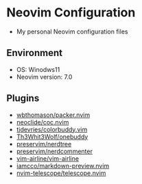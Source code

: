 # Neovim Configuration
- My personal Neovim configuration files

## Environment
- OS: Winodws11
- Neovim version: 7.0

## Plugins
- [wbthomason/packer.nvim](http://github.com/wbthomason/packer.nvim)
- [neoclide/coc.nvim](https://github.com/neoclide/coc.nvim)
- [tjdevries/colorbuddy.vim](https://github.com/tjdevries/colorbuddy.vim)
- [Th3Whit3Wolf/onebuddy](https://github.com/Th3Whit3Wolf/onebuddy)
- [preservim/nerdtree](https://github.com/preservim/nerdtree)
- [preservim/nerdcommenter](https://github.com/preservim/nerdcommenter)
- [vim-airline/vim-airline](https://github.com/vim-airline/vim-airline)
- [iamcco/markdown-preview.nvim](https://github.com/iamcco/markdown-preview.nvim)
- [nvim-telescope/telescope.nvim](https://github.com/nvim-telescope/telescope.nvim)



